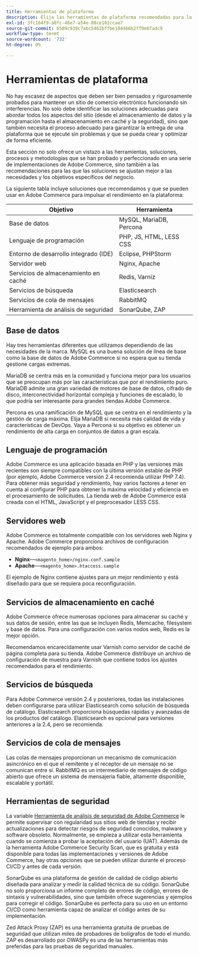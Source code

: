 ```yaml
---
title: Herramientas de plataforma
description: Elija las herramientas de plataforma recomendadas para la implementación de Adobe Commerce.
exl-id: 3fc164f9-a0fc-46e7-a54e-08ce101ccae7
source-git-commit: 6509c939c7abc5462bffbe104466b2ff9e6fadc9
workflow-type: tm+mt
source-wordcount: '732'
ht-degree: 0%

---
```


# Herramientas de plataforma

No hay escasez de aspectos que deben ser bien pensados y rigurosamente probados para mantener un sitio de comercio electrónico funcionando sin interferencias. No solo debe identificar las soluciones adecuadas para abordar todos los aspectos del sitio (desde el almacenamiento de datos y la programación hasta el almacenamiento en caché y la seguridad), sino que también necesita el proceso adecuado para garantizar la entrega de una plataforma que se ejecute sin problemas y que se pueda crear y optimizar de forma eficiente.

Esta sección no solo ofrece un vistazo a las herramientas, soluciones, procesos y metodologías que se han probado y perfeccionado en una serie de implementaciones de Adobe Commerce, sino también a las recomendaciones para las que las soluciones se ajustan mejor a las necesidades y los objetivos específicos del negocio.

La siguiente tabla incluye soluciones que recomendamos y que se pueden usar en Adobe Commerce para impulsar el rendimiento en la plataforma:

| Objetivo | Herramienta |
|------------------------------------------|-------------------------|
| Base de datos | MySQL, MariaDB, Percona |
| Lenguaje de programación | PHP, JS, HTML, LESS CSS |
| Entorno de desarrollo integrado (IDE) | Eclipse, PHPStorm |
| Servidor web | Nginx, Apache |
| Servicios de almacenamiento en caché | Redis, Varniz |
| Servicios de búsqueda | Elasticsearch |
| Servicios de cola de mensajes | RabbitMQ |
| Herramienta de análisis de seguridad | SonarQube, ZAP |

## Base de datos

Hay tres herramientas diferentes que utilizamos dependiendo de las necesidades de la marca. MySQL es una buena solución de línea de base como la base de datos de Adobe Commerce si no espera que su tienda gestione cargas extremas.

MariaDB se centra más en la comunidad y funciona mejor para los usuarios que se preocupan más por las características que por el rendimiento puro. MariaDB admite una gran variedad de motores de base de datos, cifrado de disco, interconectividad horizontal compleja y funciones de escalado, lo que podría ser interesante para grandes tiendas Adobe Commerce.

Percona es una ramificación de MySQL que se centra en el rendimiento y la gestión de carga máxima. Elija MariaDB si necesita más calidad de vida y características de DevOps. Vaya a Percona si su objetivo es obtener un rendimiento de alta carga en conjuntos de datos a gran escala.

## Lenguaje de programación

Adobe Commerce es una aplicación basada en PHP y las versiones más recientes son siempre compatibles con la última versión estable de PHP (por ejemplo, Adobe Commerce versión 2.4 recomienda utilizar PHP 7.4). Para obtener más seguridad y rendimiento, hay varios factores a tener en cuenta al configurar PHP para obtener la máxima velocidad y eficiencia en el procesamiento de solicitudes. La tienda web de Adobe Commerce está creada con el HTML, JavaScript y el preprocesador LESS CSS.

## Servidores web

Adobe Commerce es totalmente compatible con los servidores web Nginx y Apache. Adobe Commerce proporciona archivos de configuración recomendados de ejemplo para ambos:

- **Nginx**—`<magento_home>/nginx.conf.sample`
- **Apache**—`<magento_home>.htaccess.sample`

El ejemplo de Nginx contiene ajustes para un mejor rendimiento y está diseñado para que se requiera poca reconfiguración.

## Servicios de almacenamiento en caché

Adobe Commerce ofrece numerosas opciones para almacenar su caché y sus datos de sesión, entre las que se incluyen Redis, Memcache, filesystem y base de datos. Para una configuración con varios nodos web, Redis es la mejor opción.

Recomendamos encarecidamente usar Varnish como servidor de caché de página completa para su tienda. Adobe Commerce distribuye un archivo de configuración de muestra para Varnish que contiene todos los ajustes recomendados para el rendimiento.

## Servicios de búsqueda

Para Adobe Commerce versión 2.4 y posteriores, todas las instalaciones deben configurarse para utilizar Elasticsearch como solución de búsqueda de catálogo. Elasticsearch proporciona búsquedas rápidas y avanzadas de los productos del catálogo. Elasticsearch es opcional para versiones anteriores a la 2.4, pero se recomienda.

## Servicios de cola de mensajes

Las colas de mensajes proporcionan un mecanismo de comunicación asincrónico en el que el remitente y el receptor de un mensaje no se comunican entre sí. RabbitMQ es un intermediario de mensajes de código abierto que ofrece un sistema de mensajería fiable, altamente disponible, escalable y portátil.

## Herramientas de seguridad

La variable [Herramienta de análisis de seguridad de Adobe Commerce](https://docs.magento.com/user-guide/magento/security-scan.html) le permite supervisar con regularidad sus sitios web de tiendas y recibir actualizaciones para detectar riesgos de seguridad conocidos, malware y software obsoleto. Normalmente, se empieza a utilizar esta herramienta cuando se comienza a probar la aceptación del usuario (UAT). Además de la herramienta Adobe Commerce Security Scan, que es gratuita y está disponible para todas las implementaciones y versiones de Adobe Commerce, hay otras opciones que se pueden utilizar durante el proceso CI/CD y antes de cada versión.

SonarQube es una plataforma de gestión de calidad de código abierto diseñada para analizar y medir la calidad técnica de su código. SonarQube no solo proporciona un informe completo de errores de código, errores de sintaxis y vulnerabilidades, sino que también ofrece sugerencias y ejemplos para corregir el código. SonarQube es perfecta para su uso en un entorno CI/CD como herramienta capaz de analizar el código antes de su implementación.

Zed Attack Proxy (ZAP) es una herramienta gratuita de pruebas de seguridad que utilizan miles de probadores de bolígrafos de todo el mundo. ZAP es desarrollado por OWASPy es una de las herramientas más preferidas para las pruebas de seguridad manuales.

